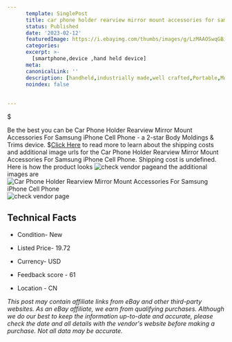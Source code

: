 ```yaml
---
      template: SinglePost
      title: car phone holder rearview mirror mount accessories for samsung iphone cell phone
      status: Published
      date: '2023-02-12'
      featuredImage: https://i.ebayimg.com/thumbs/images/g/LzMAAOSwqGBiouZm/s-l225.jpg
      categories: 
      excerpt: >-
        [smartphone,device ,hand held device]
      meta:
      canonicalLink: ''
      description: [handheld,industrially made,well crafted,Portable,Mobile,Compact,Convenient,Lightweight,Maneuverable,Man-portable,Miniature,Carriable,Hand-held,Light,Holdable,Transportable,Mobile device,Pocket-sized,On-the-go,Wireless,Cordless,Compact size,Convenient size, smartphone,device ,hand held device]
      noindex: false
      
        
---
```

$

Be the best you can be  Car Phone Holder Rearview Mirror Mount Accessories For Samsung iPhone Cell Phone - a 2-star Body Moldings & Trims device.
$[Click Here](https://www.ebay.com/itm/314030909823?fits=Make%3AMercury&hash=item491db3697f%3Ag%3ALzMAAOSwqGBiouZm&mkevt=1&mkcid=1&mkrid=711-53200-19255-0&campid=%253CePNCampaignId%253E&customid=%253CreferenceId%253E&toolid=10049) to read more to learn about the shipping costs and additional image urls for the Car Phone Holder Rearview Mirror Mount Accessories For Samsung iPhone Cell Phone. Shipping cost is undefined. Here is how the product looks ![check vendor page](https://i.ebayimg.com/thumbs/images/g/LzMAAOSwqGBiouZm/s-l225.jpg)and the additional images are![Car Phone Holder Rearview Mirror Mount Accessories For Samsung iPhone Cell Phone](https://i.ebayimg.com/images/g/LzMAAOSwqGBiouZm/s-l1200.jpg)![check vendor page](https://origin-galleryplus.ebayimg.com/ws/web/314030909823_2_0_1/225x225.jpg,https://origin-galleryplus.ebayimg.com/ws/web/314030909823_3_0_1/225x225.jpg,https://origin-galleryplus.ebayimg.com/ws/web/314030909823_4_0_1/225x225.jpg,https://origin-galleryplus.ebayimg.com/ws/web/314030909823_5_0_1/225x225.jpg,https://origin-galleryplus.ebayimg.com/ws/web/314030909823_6_0_1/225x225.jpg,https://origin-galleryplus.ebayimg.com/ws/web/314030909823_7_0_1/225x225.jpg,https://origin-galleryplus.ebayimg.com/ws/web/314030909823_8_0_1/225x225.jpg,https://origin-galleryplus.ebayimg.com/ws/web/314030909823_9_0_1/225x225.jpg,https://origin-galleryplus.ebayimg.com/ws/web/314030909823_10_0_1/225x225.jpg,https://origin-galleryplus.ebayimg.com/ws/web/314030909823_11_0_1/225x225.jpg,https://origin-galleryplus.ebayimg.com/ws/web/314030909823_12_0_1/225x225.jpg)



 ## Technical Facts 



     
      

 - Condition- New 


      

 - Listed Price- 19.72 


      

 - Currency- USD 


      

 - Feedback score - 61 


      

 - Location - CN 


      
      

 *_This post may contain affiliate links from eBay and other third-party websites. As an eBay affiliate, we earn from qualifying purchases. Although we do our best to keep the information up-to-date and accurate, please check the date and all details with the vendor's website before making a purchase. Not all data may be accurate._*







